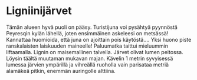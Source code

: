 # Ligniinijärvet

Tämän alueen hyvä puoli on pääsy. Turistijuna voi pysähtyä pyynnöstä Peyresqin kylän lähellä, joten ensimmäinen askeleesi on metsässä! Kannattaa huomioida, että juna on ajoittain pois käytöstä.... Yksi huono piste ranskalaisten laiskuuden maineelle! Paluumatka taittui mieluummin liftaamalla. Lignin on maisemallinen talvella. Järvet olivat lumen peitossa. Löysin täältä muutaman mukavan majan. Kävelin 1 metrin syvyisessä lumessa järvien ympärillä ja vihreällä ruoholla vain parisataa metriä alamäkeä pitkin, enemmän auringolle alttiina.
